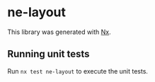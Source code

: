 # ne-layout

This library was generated with [Nx](https://nx.dev).

## Running unit tests

Run `nx test ne-layout` to execute the unit tests.
